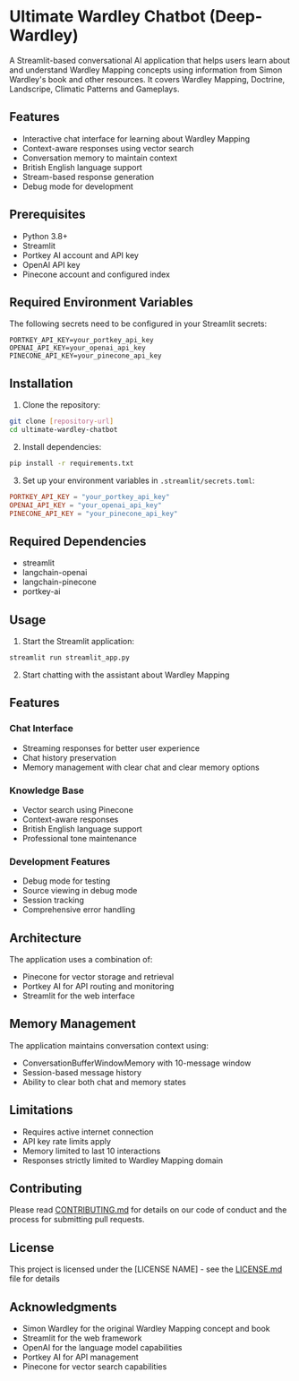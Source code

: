 # Ultimate Wardley Chatbot (Deep-Wardley)

A Streamlit-based conversational AI application that helps users learn about and understand Wardley Mapping concepts using information from Simon Wardley's book and other resources.
It covers Wardley Mapping, Doctrine, Landscripe, Climatic Patterns and Gameplays.

## Features

- Interactive chat interface for learning about Wardley Mapping
- Context-aware responses using vector search
- Conversation memory to maintain context
- British English language support
- Stream-based response generation
- Debug mode for development

## Prerequisites

- Python 3.8+
- Streamlit
- Portkey AI account and API key
- OpenAI API key
- Pinecone account and configured index

## Required Environment Variables

The following secrets need to be configured in your Streamlit secrets:

```
PORTKEY_API_KEY=your_portkey_api_key
OPENAI_API_KEY=your_openai_api_key
PINECONE_API_KEY=your_pinecone_api_key
```

## Installation

1. Clone the repository:
```bash
git clone [repository-url]
cd ultimate-wardley-chatbot
```

2. Install dependencies:
```bash
pip install -r requirements.txt
```

3. Set up your environment variables in `.streamlit/secrets.toml`:
```toml
PORTKEY_API_KEY = "your_portkey_api_key"
OPENAI_API_KEY = "your_openai_api_key"
PINECONE_API_KEY = "your_pinecone_api_key"
```

## Required Dependencies

- streamlit
- langchain-openai
- langchain-pinecone
- portkey-ai

## Usage

1. Start the Streamlit application:
```bash
streamlit run streamlit_app.py
```

2. Start chatting with the assistant about Wardley Mapping

## Features

### Chat Interface
- Streaming responses for better user experience
- Chat history preservation
- Memory management with clear chat and clear memory options

### Knowledge Base
- Vector search using Pinecone
- Context-aware responses
- British English language support
- Professional tone maintenance

### Development Features
- Debug mode for testing
- Source viewing in debug mode
- Session tracking
- Comprehensive error handling

## Architecture

The application uses a combination of:
- Pinecone for vector storage and retrieval
- Portkey AI for API routing and monitoring
- Streamlit for the web interface

## Memory Management

The application maintains conversation context using:
- ConversationBufferWindowMemory with 10-message window
- Session-based message history
- Ability to clear both chat and memory states

## Limitations

- Requires active internet connection
- API key rate limits apply
- Memory limited to last 10 interactions
- Responses strictly limited to Wardley Mapping domain

## Contributing

Please read [CONTRIBUTING.md](CONTRIBUTING.md) for details on our code of conduct and the process for submitting pull requests.

## License

This project is licensed under the [LICENSE NAME] - see the [LICENSE.md](LICENSE.md) file for details

## Acknowledgments

- Simon Wardley for the original Wardley Mapping concept and book
- Streamlit for the web framework
- OpenAI for the language model capabilities
- Portkey AI for API management
- Pinecone for vector search capabilities